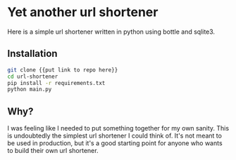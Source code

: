 <h1>Yet another url shortener</h1>

Here is a simple url shortener written in python using bottle and sqlite3.

<h2>Installation</h2>

```bash
git clone {{put link to repo here}}
cd url-shortener
pip install -r requirements.txt
python main.py
```

<h2>Why?</h2>

I was feeling like I needed to put something together for my own sanity. This is undoubtedly the simplest url shortener I could think of. It's not meant to be used in production, but it's a good starting point for anyone who wants to build their own url shortener.